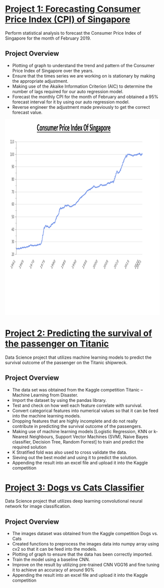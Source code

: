 # [Project 1: Forecasting Consumer Price Index (CPI) of Singapore](https://github.com/ChuaMervin/SG_CPI/blob/main/Academic%20Project.pdf)
Perform statistical analysis to forecast the Consumer Price Index of Singapore for the month of February 2019.
## Project Overview
* Plotting of graph to understand the trend and pattern of the Consumer Price Index of Singapore over the years.
* Ensure that the times series we are working on is stationary by making the appropriate adjustment. 
* Making use of the Akaike Information Criterion (AIC) to determine the number of lags required for our auto regression model.
* Forecast the monthly CPI for the month of February and obtained a 95% forecast interval for it by using our auto regression model.
* Reverse engineer the adjustment made previously to get the correct forecast value.

<p align="center">
  <img width="800" height="640" src="https://github.com/ChuaMervin/SG_CPI/blob/main/CPI.png">
</p>


# [Project 2: Predicting the survival of the passenger on Titanic](https://github.com/ChuaMervin/Titanic_ML/blob/main/Titanic%20ML.ipynb)
Data Science project that utilizes machine learning models to predict the survival outcome of the passenger on the Titanic shipwreck.
## Project Overview
*	The data set was obtained from the Kaggle competition Titanic – Machine Learning from Disaster.
*	Import the dataset by using the pandas library.
*	Test and check on how well each feature correlate with survival.
*	Convert categorical features into numerical values so that it can be feed into the machine learning models.
*	Dropping features that are highly incomplete and do not really contribute in predicting the survival outcome of the passengers.
*	Making use of machine learning models [Logistic Regression, KNN or k-Nearest Neighbours, Support Vector Machines (SVM), Naive Bayes classifier, Decision Tree, Random Forrest] to train and predict the required solution
*	K Stratified fold was also used to cross validate the data.
*	Sieving out the best model and using it to predict the solution.
*	Appending the result into an excel file and upload it into the Kaggle competition


# [Project 3: Dogs vs Cats Classifier](https://github.com/ChuaMervin/Dogs-vs-Cats/blob/main/Dogs%20vs%20Cats%20Classification.ipynb)
Data Science project that utilizes deep learning convolutional neural network for image classification.
## Project Overview
*	The images dataset was obtained from the Kaggle competition Dogs vs. Cats
*	Created functions to preprocess the images data into numpy array using cv2 so that it can be feed into the models.
*	Plotting of graph to ensure that the data has been correctly imported.
*	Train the model using a baseline CNN.
*	Improve on the result by utilizing pre-trained CNN VGG16 and fine tuning it to achieve an accuracy of around 90% 
*	Appending the result into an excel file and upload it into the Kaggle competition

